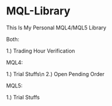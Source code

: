 # MQL-Library
This Is My Personal MQL4/MQL5 Library

Both:

1.) Trading Hour Verification

MQL4: 

1.) Trial Stuffs\n
2.) Open Pending Order

MQL5: 

1.) Trial Stuffs
